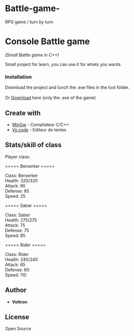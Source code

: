 # Battle-game-
RPG game / turn by turn 

# Console Battle game
_(Small Battle game in C++)_

Small project for learn, you can use it for whats you wants.

### Installation

Download the project and lunch the .exe files in the tool folder. <br>  
Or [Download](https://www.mediafire.com/file/t9n0eiq7uxhn2lk/game.exe/file) here (only the .exe of the game) 

## Create with

* [MinGw](https://www.mingw-w64.org) - Compliateur C/C++
* [Vs code](https://code.visualstudio.com) - Editeur de textes


## Stats/skill of class

Player class:

===== Berserker ===== <br>

Class: Berserker <br>
Health: 320/320 <br>
Attack: 90 <br>
Defense: 85 <br>
Speed: 25 <br>

===== Saber ===== <br>

Class: Saber <br> 
Health: 275/275 <br>
Attack: 75 <br> 
Defense: 75 <br>
Speed: 85 <br>

===== Rider ===== <br>

Class: Rider <br>
Health: 240/240 <br>
Attack: 65 <br>
Defense: 60 <br>
Speed: 110 <br>

## Author
* **Voltron** 

## License

Open Source
